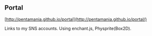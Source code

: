 ## Portal
[http://pentamania.github.io/portal](http://pentamania.github.io/portal/)

Links to my SNS accounts.
Using enchant.js, Physprite(Box2D).

